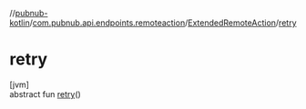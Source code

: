 //[pubnub-kotlin](../../../index.md)/[com.pubnub.api.endpoints.remoteaction](../index.md)/[ExtendedRemoteAction](index.md)/[retry](retry.md)

# retry

[jvm]\
abstract fun [retry](retry.md)()
